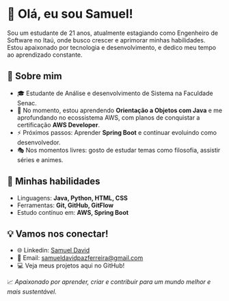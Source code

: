 # 👋 Olá, eu sou Samuel!

Sou um estudante de 21 anos, atualmente estagiando como Engenheiro de Software no Itaú, onde busco crescer e aprimorar minhas habilidades. Estou apaixonado por tecnologia e desenvolvimento, e dedico meu tempo ao aprendizado constante.

## 🚀 Sobre mim
- 🎓 Estudante de Análise e desenvolvimento de Sistema na Faculdade Senac.
- 🌱 No momento, estou aprendendo **Orientação a Objetos com Java** e me aprofundando no ecossistema AWS, com planos de conquistar a certificação **AWS Developer**.
- ⚡ Próximos passos: Aprender **Spring Boot** e continuar evoluindo como desenvolvedor.
- 🎭 Nos momentos livres: gosto de estudar temas como filosofia, assistir séries e animes.

## 💼 Minhas habilidades
- Linguagens: **Java, Python, HTML, CSS**
- Ferramentas: **Git, GitHub, GitFlow**
- Estudo contínuo em: **AWS, Spring Boot**

## 💡 Vamos nos conectar!
- 🌐 Linkedin: [Samuel David](https://www.linkedin.com/in/samuel-david-paz/)
- 📧 Email: samueldavidpazferreira@gmail.com
- 💻 Veja meus projetos aqui no GitHub!

📈 *Apaixonado por aprender, criar e contribuir para um mundo melhor e mais sustentável.*
